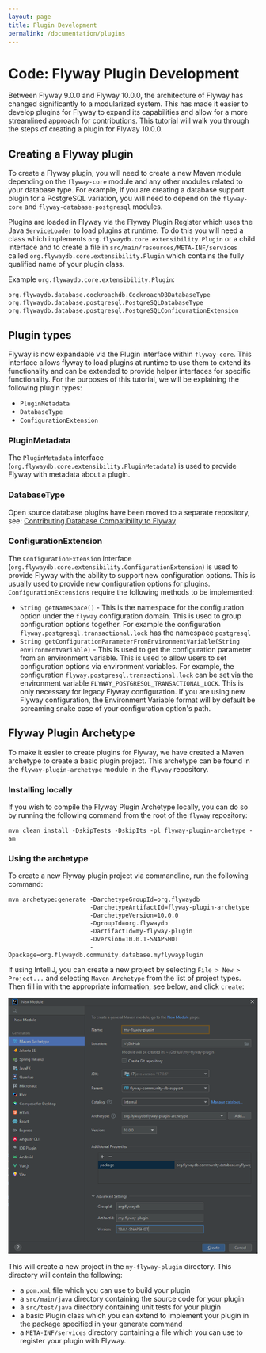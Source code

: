```yaml
---
layout: page
title: Plugin Development
permalink: /documentation/plugins
---
```

# Code: Flyway Plugin Development
Between Flyway 9.0.0 and Flyway 10.0.0, the architecture of Flyway has changed significantly to a modularized system. 
This has made it easier to develop plugins for Flyway to expand its capabilities and allow for a more streamlined approach for contributions. 
This tutorial will walk you through the steps of creating a plugin for Flyway 10.0.0.

## Creating a Flyway plugin
To create a Flyway plugin, you will need to create a new Maven module depending on the `flyway-core` module and any other modules related to your database type.
For example, if you are creating a database support plugin for a PostgreSQL variation, you will need to depend on the `flyway-core` and `flyway-database-postgresql` modules.

Plugins are loaded in Flyway via the Flyway Plugin Register which uses the Java `ServiceLoader` to load plugins at runtime. 
To do this you will need a class which implements `org.flywaydb.core.extensibility.Plugin` or a child interface and to create a file in `src/main/resources/META-INF/services` called `org.flywaydb.core.extensibility.Plugin` which contains the fully qualified name of your plugin class.

Example `org.flywaydb.core.extensibility.Plugin`:
```
org.flywaydb.database.cockroachdb.CockroachDBDatabaseType
org.flywaydb.database.postgresql.PostgreSQLDatabaseType
org.flywaydb.database.postgresql.PostgreSQLConfigurationExtension
```


## Plugin types
Flyway is now expandable via the Plugin interface within `flyway-core`. This interface allows flyway to load plugins at runtime to use them to extend its functionality and can be extended to provide helper interfaces for specific functionality.
For the purposes of this tutorial, we will be explaining the following plugin types:
* `PluginMetadata`
* `DatabaseType`
* `ConfigurationExtension`

### PluginMetadata
The `PluginMetadata` interface (`org.flywaydb.core.extensibility.PluginMetadata`) is used to provide Flyway with metadata about a plugin.

### DatabaseType
Open source database plugins have been moved to a separate repository, see: [Contributing Database Compatibility to Flyway](<Contribute/Contributing Database Compatibility to Flyway>)

### ConfigurationExtension
The `ConfigurationExtension` interface (`org.flywaydb.core.extensibility.ConfigurationExtension`) is used to provide Flyway with the ability to support new configuration options. This is usually used to provide new configuration options for plugins.
`ConfigurationExtensions` require the following methods to be implemented:
* `String getNamespace()` - This is the namespace for the configuration option under the `flyway` configuration domain. This is used to group configuration options together. For example the configuration `flyway.postgresql.transactional.lock` has the namespace `postgresql`
* `String getConfigurationParameterFromEnvironmentVariable(String environmentVariable)` - This is used to get the configuration parameter from an environment variable. This is used to allow users to set configuration options via environment variables. For example, the configuration `flyway.postgresql.transactional.lock` can be set via the environment variable `FLYWAY_POSTGRESQL_TRANSACTIONAL_LOCK`. This is only necessary for legacy Flyway configuration. If you are using new Flyway configuration, the Environment Variable format will by default be screaming snake case of your configuration option's path. 

## Flyway Plugin Archetype
To make it easier to create plugins for Flyway, we have created a Maven archetype to create a basic plugin project.
This archetype can be found in the `flyway-plugin-archetype` module in the `flyway` repository.

### Installing locally
If you wish to compile the Flyway Plugin Archetype locally, you can do so by running the following command from the root of the `flyway` repository:

    mvn clean install -DskipTests -DskipIts -pl flyway-plugin-archetype -am

### Using the archetype
To create a new Flyway plugin project via commandline, run the following command:

    mvn archetype:generate -DarchetypeGroupId=org.flywaydb 
                           -DarchetypeArtifactId=flyway-plugin-archetype
                           -DarchetypeVersion=10.0.0
                           -DgroupId=org.flywaydb 
                           -DartifactId=my-flyway-plugin
                           -Dversion=10.0.1-SNAPSHOT
                           -Dpackage=org.flywaydb.community.database.myflywayplugin

If using IntelliJ, you can create a new project by selecting `File > New > Project...` and selecting `Maven Archetype` from the list of project types.
Then fill in with the appropriate information, see below, and click `create`:

![image](assets/intellijProjectArchetype.png)

This will create a new project in the `my-flyway-plugin` directory.
This directory will contain the following:
* a `pom.xml` file which you can use to build your plugin
* a `src/main/java` directory containing the source code for your plugin
* a `src/test/java` directory containing unit tests for your plugin
* a basic Plugin class which you can extend to implement your plugin in the package specified in your generate command
* a `META-INF/services` directory containing a file which you can use to register your plugin with Flyway.